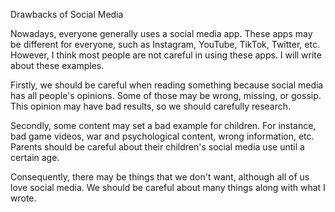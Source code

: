 Drawbacks of Social Media

Nowadays, everyone generally uses a social media app. These apps may be different for everyone, such as Instagram, YouTube, TikTok, Twitter, etc. However, I think most people are not careful in using these apps. I will write about these examples.

Firstly, we should be careful when reading something because social media has all people's opinions. Some of those may be wrong, missing, or gossip. This opinion may have bad results, so we should carefully research.

Secondly, some content may set a bad example for children. For instance, bad game videos, war and psychological content, wrong information, etc. Parents should be careful about their children's social media use until a certain age.

Consequently, there may be things that we don't want, although all of us love social media. We should be careful about many things along with what I wrote.
